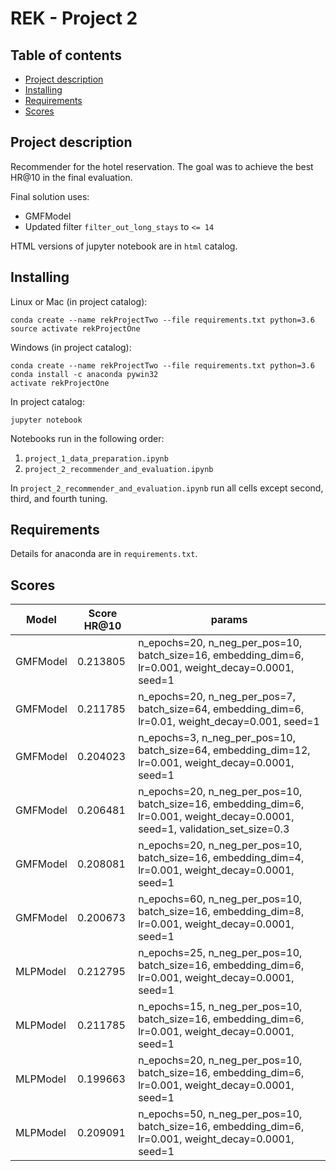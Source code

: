 # REK - Project 2

## Table of contents
* [Project description](#project-description)
* [Installing](#installing)
* [Requirements](#requirements)
* [Scores](#scores)

## Project description
Recommender for the hotel reservation. The goal was to achieve the best HR@10 in the final evaluation.

Final solution uses:
* GMFModel
* Updated filter ```filter_out_long_stays``` to ```<= 14```

HTML versions of jupyter notebook are in ```html``` catalog.

## Installing
Linux or Mac (in project catalog):
```
conda create --name rekProjectTwo --file requirements.txt python=3.6
source activate rekProjectOne
```

Windows (in project catalog):
```
conda create --name rekProjectTwo --file requirements.txt python=3.6 
conda install -c anaconda pywin32
activate rekProjectOne
```

In project catalog:
```
jupyter notebook
```

Notebooks run in the following order: 
1. ```project_1_data_preparation.ipynb```
2. ```project_2_recommender_and_evaluation.ipynb```

In  ```project_2_recommender_and_evaluation.ipynb``` run all cells except second, third, and fourth tuning.

## Requirements

Details for anaconda are in ```requirements.txt```.

## Scores

| Model             | Score HR@10   | params                                                                                               |
| ---               | ---           | ---                                                                                                  |
| GMFModel          | 0.213805       | n_epochs=20, n_neg_per_pos=10, batch_size=16, embedding_dim=6, lr=0.001, weight_decay=0.0001, seed=1 |
| GMFModel          | 0.211785       | n_epochs=20, n_neg_per_pos=7, batch_size=64, embedding_dim=6, lr=0.01, weight_decay=0.001, seed=1 |
| GMFModel          | 0.204023      | n_epochs=3, n_neg_per_pos=10, batch_size=64, embedding_dim=12, lr=0.001, weight_decay=0.0001, seed=1 |
| GMFModel          | 0.206481      | n_epochs=20, n_neg_per_pos=10, batch_size=16, embedding_dim=6, lr=0.001, weight_decay=0.0001, seed=1, validation_set_size=0.3 |
| GMFModel          | 0.208081      | n_epochs=20, n_neg_per_pos=10, batch_size=16, embedding_dim=4, lr=0.001, weight_decay=0.0001, seed=1 |
| GMFModel          | 0.200673      | n_epochs=60, n_neg_per_pos=10, batch_size=16, embedding_dim=8, lr=0.001, weight_decay=0.0001, seed=1 |
| MLPModel          | 0.212795      | n_epochs=25, n_neg_per_pos=10, batch_size=16, embedding_dim=6, lr=0.001, weight_decay=0.0001, seed=1 |
| MLPModel          | 0.211785      | n_epochs=15, n_neg_per_pos=10, batch_size=16, embedding_dim=6, lr=0.001, weight_decay=0.0001, seed=1 |
| MLPModel          | 0.199663      | n_epochs=20, n_neg_per_pos=10, batch_size=16, embedding_dim=6, lr=0.001, weight_decay=0.0001, seed=1 |
| MLPModel          | 0.209091      | n_epochs=50, n_neg_per_pos=10, batch_size=16, embedding_dim=6, lr=0.001, weight_decay=0.0001, seed=1 |
